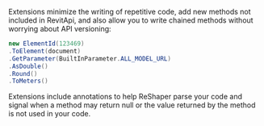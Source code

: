 Extensions minimize the writing of repetitive code, add new methods not included in RevitApi, and also allow you to write chained methods without worrying about API versioning:

```cs
new ElementId(123469)
.ToElement(document)
.GetParameter(BuiltInParameter.ALL_MODEL_URL)
.AsDouble()
.Round()
.ToMeters()
```

Extensions include annotations to help ReShaper parse your code and signal when a method may return null or the value returned by the method is not used in your code.
